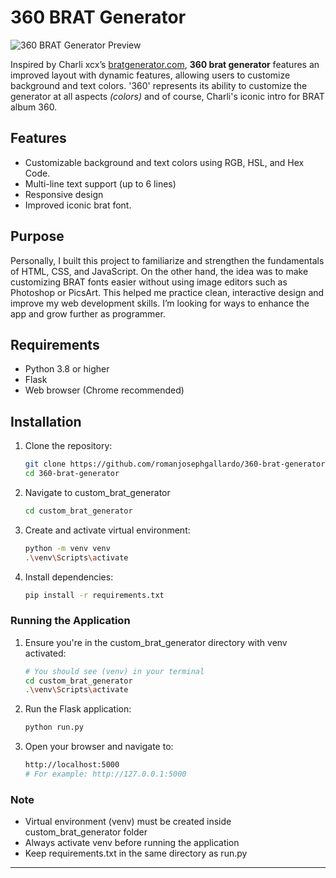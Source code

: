 # 360 BRAT Generator

![360 BRAT Generator Preview](...static/images/360_brat_generator_photo.png)

Inspired by Charli xcx’s [bratgenerator.com](https://www.bratgenerator.com/), **360 brat generator** features an
improved layout with dynamic features, allowing users 
to customize background and text colors. '360' 
represents its ability to customize the generator at all
aspects *(colors)* and of course, Charli's iconic intro for BRAT album 360.

## Features
- Customizable background and text colors using RGB, HSL, and Hex Code.
- Multi-line text support (up to 6 lines)
- Responsive design
- Improved iconic brat font.

## Purpose
Personally, I built this project to familiarize and strengthen the fundamentals of HTML, CSS, and JavaScript. On the other hand, the idea was to make customizing BRAT fonts easier without using image editors such as Photoshop or PicsArt. This helped me practice clean, interactive design and improve my web development skills.  I’m looking for ways to enhance the app and grow further as programmer.

## Requirements
- Python 3.8 or higher
- Flask
- Web browser (Chrome recommended)

## Installation
1. Clone the repository:
    ```bash
    git clone https://github.com/romanjosephgallardo/360-brat-generator.git
    cd 360-brat-generator
    ```

2. Navigate to custom_brat_generator
    ```bash
    cd custom_brat_generator
    ```

3. Create and activate virtual environment:
    ```bash
    python -m venv venv
    .\venv\Scripts\activate
    ```

4. Install dependencies:
    ```bash
    pip install -r requirements.txt
    ```

### Running the Application
1. Ensure you're in the custom_brat_generator directory with venv activated:
    ```bash
    # You should see (venv) in your terminal
    cd custom_brat_generator
    .\venv\Scripts\activate
    ```
2. Run the Flask application:
    ```bash
    python run.py
    ```

3. Open your browser and navigate to:
   ```bash
   http://localhost:5000
   # For example: http://127.0.0.1:5000
   ```

### Note
- Virtual environment (venv) must be created inside custom_brat_generator folder
- Always activate venv before running the application
- Keep requirements.txt in the same directory as run.py

---